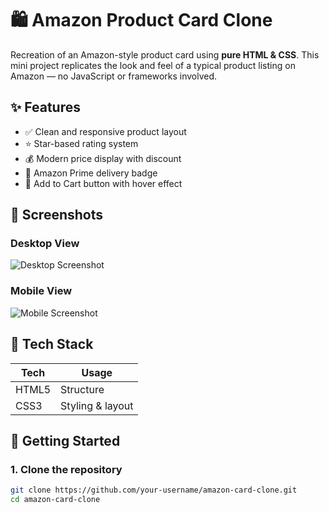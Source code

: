 # 🛍️ Amazon Product Card Clone

Recreation of an Amazon-style product card using **pure HTML & CSS**. This mini project replicates the look and feel of a typical product listing on Amazon — no JavaScript or frameworks involved.

## ✨ Features

- ✅ Clean and responsive product layout
- ⭐ Star-based rating system
- 💰 Modern price display with discount
- 🚚 Amazon Prime delivery badge
- 🛒 Add to Cart button with hover effect

## 📸 Screenshots

### Desktop View
![Desktop Screenshot](image.jpg)

### Mobile View
![Mobile Screenshot](screenshots/mobile-view.png)

## 🧩 Tech Stack

| Tech | Usage |
|------|-------|
| HTML5 | Structure |
| CSS3  | Styling & layout |

## 🚀 Getting Started

### 1. Clone the repository

```bash
git clone https://github.com/your-username/amazon-card-clone.git
cd amazon-card-clone

